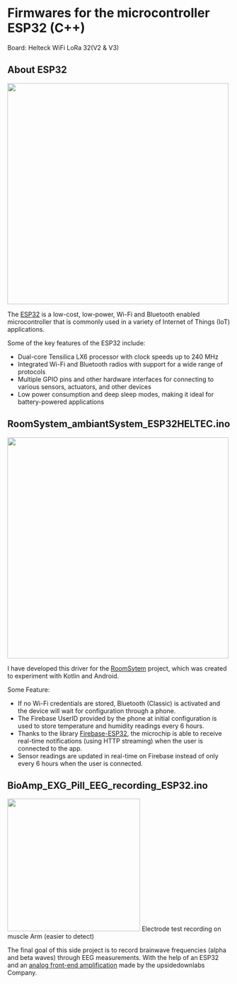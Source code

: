 # Firmwares for the microcontroller ESP32 (C++)
Board: Helteck WiFi LoRa 32(V2 & V3)

## About ESP32
<img src="https://user-images.githubusercontent.com/21226834/235464446-6779fa98-fdd9-4564-8f1c-ca7764851655.png" width="500">

The [ESP32](https://www.espressif.com/en/products/socs/esp32) is a low-cost, low-power, Wi-Fi and Bluetooth enabled microcontroller that is commonly used in a variety of Internet of Things (IoT) applications.

Some of the key features of the ESP32 include:

- Dual-core Tensilica LX6 processor with clock speeds up to 240 MHz
- Integrated Wi-Fi and Bluetooth radios with support for a wide range of protocols
- Multiple GPIO pins and other hardware interfaces for connecting to various sensors, actuators, and other devices
- Low power consumption and deep sleep modes, making it ideal for battery-powered applications

## RoomSystem_ambiantSystem_ESP32HELTEC.ino
<img src="https://user-images.githubusercontent.com/21226834/235457033-428f8851-c87e-459a-891a-dc784a094a4d.jpg" width="500">

I have developed this driver for the [RoomSytem](https://github.com/MattAzerty/RoomSystem) project, which was created to experiment with Kotlin and Android.

Some Feature:
- If no Wi-Fi credentials are stored, Bluetooth (Classic) is activated and the device will wait for configuration through a phone.
- The Firebase UserID provided by the phone at initial configuration is used to store temperature and humidity readings every 6 hours.
- Thanks to the library [Firebase-ESP32](https://github.com/mobizt/Firebase-ESP32), the microchip is able to receive real-time notifications (using HTTP streaming) when the user is connected to the app.
- Sensor readings are updated in real-time on Firebase instead of only every 6 hours when the user is connected.

## BioAmp_EXG_Pill_EEG_recording_ESP32.ino
<img src="https://user-images.githubusercontent.com/21226834/235460151-26c4f648-89e7-479d-8dcf-a0b71a80d0a8.jpg" height="300">
Electrode test recording on muscle Arm (easier to detect)

The final goal of this side project is to record brainwave frequencies (alpha and beta waves) through EEG measurements.
With the help of an ESP32 and an [analog front-end amplification](https://github.com/upsidedownlabs/BioAmp-EXG-Pill/blob/main/software/EEGFilter/EEGFilter.ino) made by the upsidedownlabs Company.
